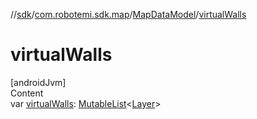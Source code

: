 //[sdk](../../../index.md)/[com.robotemi.sdk.map](../index.md)/[MapDataModel](index.md)/[virtualWalls](virtual-walls.md)



# virtualWalls  
[androidJvm]  
Content  
var [virtualWalls](virtual-walls.md): [MutableList](https://kotlinlang.org/api/latest/jvm/stdlib/kotlin.collections/-mutable-list/index.html)<[Layer](../-layer/index.md)>  



